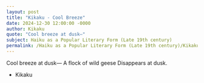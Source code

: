 ```yaml
---
layout: post
title: "Kikaku - Cool Breeze"
date: 2024-12-30 12:00:00 -0000
author: Kikaku
quote: "Cool breeze at dusk—"
subject: Haiku as a Popular Literary Form (Late 19th century)
permalink: /Haiku as a Popular Literary Form (Late 19th century)/Kikaku/Kikaku - Cool Breeze
---
```


Cool breeze at dusk—
A flock of wild geese
Disappears at dusk.

- Kikaku

